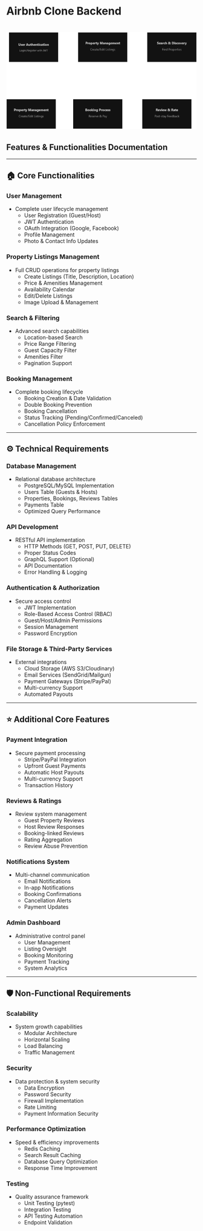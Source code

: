 # Airbnb Clone Backend

# ![System Flow](./Dataflow.drawio.png)

## Features & Functionalities Documentation

---

## 🏠 Core Functionalities

### User Management

- Complete user lifecycle management
  - User Registration (Guest/Host)
  - JWT Authentication
  - OAuth Integration (Google, Facebook)
  - Profile Management
  - Photo & Contact Info Updates

### Property Listings Management

- Full CRUD operations for property listings
  - Create Listings (Title, Description, Location)
  - Price & Amenities Management
  - Availability Calendar
  - Edit/Delete Listings
  - Image Upload & Management

### Search & Filtering

- Advanced search capabilities
  - Location-based Search
  - Price Range Filtering
  - Guest Capacity Filter
  - Amenities Filter
  - Pagination Support

### Booking Management

- Complete booking lifecycle
  - Booking Creation & Date Validation
  - Double Booking Prevention
  - Booking Cancellation
  - Status Tracking (Pending/Confirmed/Canceled)
  - Cancellation Policy Enforcement

---

## ⚙️ Technical Requirements

### Database Management

- Relational database architecture
  - PostgreSQL/MySQL Implementation
  - Users Table (Guests & Hosts)
  - Properties, Bookings, Reviews Tables
  - Payments Table
  - Optimized Query Performance

### API Development

- RESTful API implementation
  - HTTP Methods (GET, POST, PUT, DELETE)
  - Proper Status Codes
  - GraphQL Support (Optional)
  - API Documentation
  - Error Handling & Logging

### Authentication & Authorization

- Secure access control
  - JWT Implementation
  - Role-Based Access Control (RBAC)
  - Guest/Host/Admin Permissions
  - Session Management
  - Password Encryption

### File Storage & Third-Party Services

- External integrations
  - Cloud Storage (AWS S3/Cloudinary)
  - Email Services (SendGrid/Mailgun)
  - Payment Gateways (Stripe/PayPal)
  - Multi-currency Support
  - Automated Payouts

---

## ⭐ Additional Core Features

### Payment Integration

- Secure payment processing
  - Stripe/PayPal Integration
  - Upfront Guest Payments
  - Automatic Host Payouts
  - Multi-currency Support
  - Transaction History

### Reviews & Ratings

- Review system management
  - Guest Property Reviews
  - Host Review Responses
  - Booking-linked Reviews
  - Rating Aggregation
  - Review Abuse Prevention

### Notifications System

- Multi-channel communication
  - Email Notifications
  - In-app Notifications
  - Booking Confirmations
  - Cancellation Alerts
  - Payment Updates

### Admin Dashboard

- Administrative control panel
  - User Management
  - Listing Oversight
  - Booking Monitoring
  - Payment Tracking
  - System Analytics

---

## 🛡️ Non-Functional Requirements

### Scalability

- System growth capabilities
  - Modular Architecture
  - Horizontal Scaling
  - Load Balancing
  - Traffic Management

### Security

- Data protection & system security
  - Data Encryption
  - Password Security
  - Firewall Implementation
  - Rate Limiting
  - Payment Information Security

### Performance Optimization

- Speed & efficiency improvements
  - Redis Caching
  - Search Result Caching
  - Database Query Optimization
  - Response Time Improvement

### Testing

- Quality assurance framework
  - Unit Testing (pytest)
  - Integration Testing
  - API Testing Automation
  - Endpoint Validation
